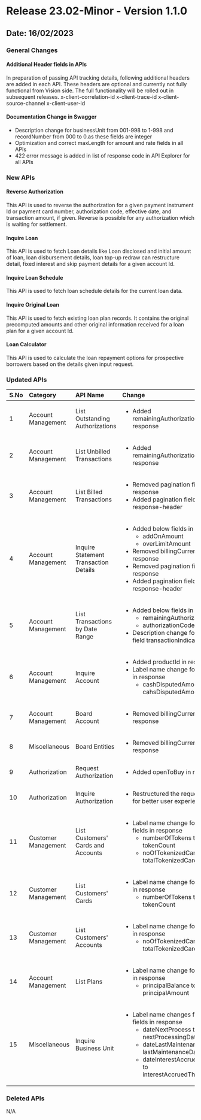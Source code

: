 # Release 23.02-Minor - Version 1.1.0

## Date: 16/02/2023

### General Changes

#### Additional Header fields in APIs

In preparation of passing API tracking details, following additional headers are added in each API. These headers are optional and currently not fully functional from Vision side.  The full functionality will be rolled out in subsequent releases.
x-client-correlation-id
x-client-trace-id
x-client-source-channel
x-client-user-id

#### Documentation Change in Swagger

- Description change for businessUnit from 001-998 to 1-998 and recordNumber from 000 to 0.as these fields are integer
- Optimization and correct maxLength for amount and rate fields in all APIs
- 422 error message is added in list of response code in API Explorer for all APIs

### New APIs

#### Reverse Authorization

This API is used to reverse the authorization for a given payment instrument Id or payment card number, authorization code, effective date, and transaction amount, if given.
Reverse is possible for any authorization which is waiting for settlement.

#### Inquire Loan

This API is used to fetch Loan details like Loan disclosed and initial amount of loan, loan disbursement details, loan top-up redraw can restructure detail, fixed interest and skip payment details for a given account Id.

#### Inquire Loan Schedule

This API is used to fetch loan schedule details for the current loan data.

#### Inquire Original Loan

This API is used to fetch existing loan plan records. It contains the original precomputed amounts and other original information received for a loan plan for a given account Id.

#### Loan Calculator

This API is used to calculate the loan repayment options for prospective borrowers based on the details given input request.

### Updated APIs

| S.No |  Category | API Name |  Change |
| :---  | :------- |  :------ | :------- |
| 1 | Account Management | List Outstanding Authorizations | <ul> <li> Added remainingAuthorizationAmount in response |
| 2 | Account Management | List Unbilled Transactions | <ul> <li> Added remainingAuthorizationAmount in response |
| 3 | Account Management | List Billed Transactions | <ul> <li> Removed pagination fields from response <li> Added pagination fields in response-header |
| 4 | Account Management | Inquire Statement Transaction Details | <ul> <li> Added below fields in response <ul> <li> addOnAmount </li> <li> overLimitAmount </li>  </ul> <li> Removed billingCurrency from response </li> <li> Removed pagination fields from response </li> <li> Added pagination fields in response-header </li>|
| 5 | Account Management | List Transactions by Date Range | <ul> <li> Added below fields in response <ul> <li> remainingAuthorizationAmount </li> <li> authorizationCode </li> </ul> <li> Description change for existing field transactionIndicator |
| 6 | Account Management | Inquire Account | <ul> <li> Added productId in response </li> <li> Label name change for below field in response <ul> <li> cashDisputedAmout to cahsDisputedAmount |
| 7 | Account Management | Board Account | <ul> <li> Removed billingCurrency from response |
| 8 | Miscellaneous | Board Entities | <ul> <li> Removed billingCurrency from response |
| 9 | Authorization | Request Authorization | <ul> <li> Added openToBuy in response |
| 10 | Authorization | Inquire Authorization | <ul> <li> Restructured the request message for better user experience |
| 11 | Customer Management | List Customers' Cards and Accounts | <ul> <li> Label name change for below fields in response <ul> <li>  numberOfTokens to tokenCount </li> <li> noOfTokenizedCards to totalTokenizedCardCount |
| 12 | Customer Management | List Customers' Cards | <ul> <li> Label name change for below field in response <ul> <li> numberOfTokens to tokenCount |
| 13 | Customer Management | List Customers' Accounts | <ul> <li> Label name change for below field in response <ul> <li> noOfTokenizedCards to totalTokenizedCardCount |
| 14 | Account Management | List Plans | <ul> <li> Label name change for below field in response <ul> <li> principalBalance to principalAmount |
| 15 | Miscellaneous | Inquire Business Unit | <ul> <li> Label name changes for below fields in response <ul> <li> dateNextProcess to nextProcessingDate </li> <li> dateLastMaintenance to  lastMaintenanceDate </li> <li> dateInterestAccruedThrough to interestAccruedThroughDate |

### Deleted APIs

N/A
